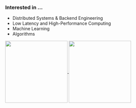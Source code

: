 <h3>Interested in ... </h3>

- Distributed Systems & Backend Engineering 
- Low Latency and High-Performance Computing
- Machine Learning
- Algorithms

<a href="https://github.com/prashundey/convoychat">
  <img height=200 align="center" src="https://github-readme-stats-prashun-deys-projects.vercel.app/api/top-langs/?username=prashundey&size_weight=0.5&count_weight=0.5&langs_count=8&hide=typescript,javascript,html,css&hide_progress=true&card_width=300&hide_border=true&theme=aura" />
</a>
<a href="https://github.com/prashundey/github-readme-stats">
  <img height=200 align="center" src="https://github-readme-stats-prashun-deys-projects.vercel.app/api?username=prashundey&hide=stars,prs&hide_rank=true&show_icons=true&card_width=300&hide_border=true&theme=aura" />
</a>


